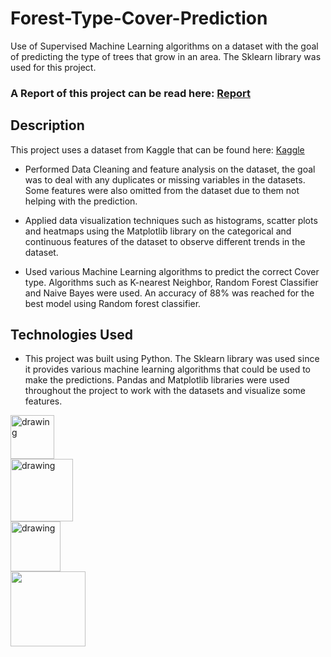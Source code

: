 # Forest-Type-Cover-Prediction
Use of Supervised Machine Learning algorithms on a dataset with the goal of predicting the type of trees that grow in an area. The Sklearn library was used for this project.

### A Report of this project can be read here: [Report](https://drive.google.com/file/d/1K5JFkJO2uCEQaYCxL6y7SlvZlYuPzXIf/view)


## Description

This project uses a dataset from Kaggle that can be found here: [Kaggle](https://www.kaggle.com/c/forest-cover-type-prediction)


* Performed Data Cleaning and feature analysis on the dataset, the goal was to deal with any duplicates or missing variables in the datasets. Some features were also omitted from the dataset due to them not helping with the prediction.

* Applied data visualization techniques such as histograms, scatter plots and heatmaps using the Matplotlib library on the categorical and continuous features of the dataset to observe different trends in the dataset.

* Used various Machine Learning algorithms to predict the correct Cover type. Algorithms such as K-nearest Neighbor, Random Forest Classifier and Naive Bayes were used. An accuracy of 88% was reached for the best model using Random forest classifier.

## Technologies Used
* This project was built using Python. The Sklearn library was used since it provides various machine learning algorithms that could be used to make the predictions.
Pandas and Matplotlib libraries were used throughout the project to work with the datasets and visualize some features.
<div class="row">
  <div class="column">
    <img align="left" src="https://upload.wikimedia.org/wikipedia/commons/thumb/c/c3/Python-logo-notext.svg/640px-Python-logo-notext.svg.png" alt="drawing" width="70"/>
  </div>
  <div class="column">
    <img align="left" src="https://www.google.com/url?sa=i&url=https%3A%2F%2Fcommons.wikimedia.org%2Fwiki%2FFile%3ACreated_with_Matplotlib-logo.svg&psig=AOvVaw3RmFO1caHXL4qqbE-mU_9v&ust=1647221166523000&source=images&cd=vfe&ved=0CAsQjRxqFwoTCLiqkJb3wfYCFQAAAAAdAAAAABAD" alt="drawing" width="100"/>
  </div>
  <div class="column">
    <img align="left" src="https://www.google.com/url?sa=i&url=https%3A%2F%2Fhongtin.net%2Fai%2Fseri-101-phan%2Fscikit-learn-python-la-gi-cach-cai-dat-seri-101-phan-1-101-thu-vien-scikit-learn-va-giai-thuat-noi-tieng%2F&psig=AOvVaw0U5Smb1hsmhLclWVX73tbm&ust=1647221222524000&source=images&cd=vfe&ved=0CAsQjRxqFwoTCJjqwLP3wfYCFQAAAAAdAAAAABAI" alt="drawing" width="80"/>
  </div>
  <div class="column">
    <img align="left" src="https://www.google.com/url?sa=i&url=https%3A%2F%2Fpandas.pydata.org%2Fabout%2Fciting.html&psig=AOvVaw3w1J5ArBUaG-V5ZiDROvjq&ust=1647221198796000&source=images&cd=vfe&ved=0CAsQjRxqFwoTCNjp_6X3wfYCFQAAAAAdAAAAABAI" width="120"/>
  </div>
</div>
